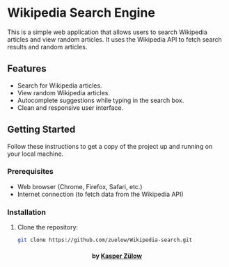 # Wikipedia Search Engine

This is a simple web application that allows users to search Wikipedia articles and view random articles. It uses the Wikipedia API to fetch search results and random articles.


## Features

- Search for Wikipedia articles.
- View random Wikipedia articles.
- Autocomplete suggestions while typing in the search box.
- Clean and responsive user interface.

## Getting Started

Follow these instructions to get a copy of the project up and running on your local machine.

### Prerequisites

- Web browser (Chrome, Firefox, Safari, etc.)
- Internet connection (to fetch data from the Wikipedia API)

### Installation

1. Clone the repository:

   ```sh
   git clone https://github.com/zuelow/Wikipedia-search.git

<h4 align="center">
    by <a href="https://www.linkedin.com/in/kasperzulow/" target="_blank">Kasper Zülow</a>
</h4>
